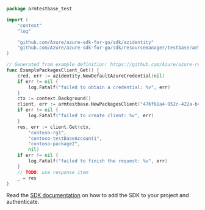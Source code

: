 ```go
package armtestbase_test

import (
	"context"
	"log"

	"github.com/Azure/azure-sdk-for-go/sdk/azidentity"
	"github.com/Azure/azure-sdk-for-go/sdk/resourcemanager/testbase/armtestbase"
)

// Generated from example definition: https://github.com/Azure/azure-rest-api-specs/tree/main/specification/testbase/resource-manager/Microsoft.TestBase/preview/2020-12-16-preview/examples/PackageGet.json
func ExamplePackagesClient_Get() {
	cred, err := azidentity.NewDefaultAzureCredential(nil)
	if err != nil {
		log.Fatalf("failed to obtain a credential: %v", err)
	}
	ctx := context.Background()
	client, err := armtestbase.NewPackagesClient("476f61a4-952c-422a-b4db-568a828f35df", cred, nil)
	if err != nil {
		log.Fatalf("failed to create client: %v", err)
	}
	res, err := client.Get(ctx,
		"contoso-rg1",
		"contoso-testBaseAccount1",
		"contoso-package2",
		nil)
	if err != nil {
		log.Fatalf("failed to finish the request: %v", err)
	}
	// TODO: use response item
	_ = res
}
```

Read the [SDK documentation](https://github.com/Azure/azure-sdk-for-go/blob/sdk%2Fresourcemanager%2Ftestbase%2Farmtestbase%2Fv0.5.0/sdk/resourcemanager/testbase/armtestbase/README.md) on how to add the SDK to your project and authenticate.

